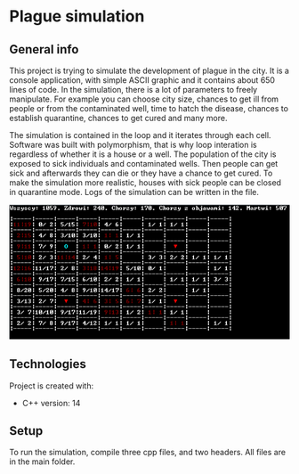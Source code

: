 # Plague simulation

## General info

This project is trying to simulate the development of plague in the city. It is a console application, with simple ASCII graphic and it contains about 650 lines of code. In the simulation, there is a lot of parameters to freely manipulate. For example you can choose city size, chances to get ill from people or from the contaminated well, time to hatch the disease, chances to establish quarantine, chances to get cured and many more.

The simulation is contained in the loop and it iterates through each cell. Software was built with polymorphism, that is why loop interation is regardless of whether it is a house or a well. The population of the city is exposed to sick individuals and contaminated wells. Then people can get sick and afterwards they can die or they have a chance to get cured. To make the simulation more realistic, houses with sick people can be closed in quarantine mode. Logs of the simulation can be written in the file.

![alt text](https://github.com/Haroth/Plague-simulation/blob/master/Screen/Plague.png)

## Technologies

Project is created with:
* C++ version: 14


## Setup
To run the simulation, compile three cpp files, and two headers. All files are in the main folder.


